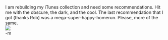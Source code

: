 I am rebuilding my iTunes collection and need some recommendations.  Hit me with the obscure, the dark, and the cool.  The last recommendation that I got (thanks Rob) was a mega-super-happy-homerun.  Please, more of the same.
<br /><img src="./images/rainbow.jpg">
<br />-m